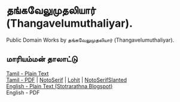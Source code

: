 # தங்கவேலுமுதலியார் (Thangavelumuthaliyar).

Public Domain Works by தங்கவேலுமுதலியார் (Thangavelumuthaliyar).

## மாரியம்மன் தாலாட்டு

[Tamil - Plain Text](mariamman/full-text-tamil.md)  
[Tamil - PDF](https://cdn.solaranamnesis.com/Thangavelumuthaliyar/mariamman/mariamman_1920_tamil.pdf) | [NotoSerif](https://cdn.solaranamnesis.com/Thangavelumuthaliyar/mariamman/mariamman_1920_tamil_notoserif.pdf) | [Lohit](https://cdn.solaranamnesis.com/Thangavelumuthaliyar/mariamman/mariamman_1920_tamil_lohit.pdf) | [NotoSerifSlanted](https://cdn.solaranamnesis.com/Thangavelumuthaliyar/mariamman/mariamman_1920_tamil_notoserifslanted.pdf)  
[English - Plain Text (Stotrarathna Blogspot)](https://stotrarathna.blogspot.com/2009/07/mariamman-thalattu-tamil.html)  
English - PDF  
